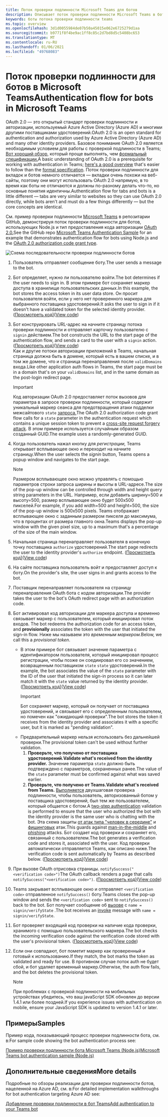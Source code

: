 ```yaml
---
title: Поток проверки подлинности Microsoft Teams для ботов
description: Описывает поток проверки подлинности Microsoft Teams в ботах
keywords: боты потока проверки подлинности teams
ms.topic: overview
ms.openlocfilehash: 3d1d0055984de07b50a45015e062e6725279d1aa
ms.sourcegitcommit: b9771f8f4be9ac1ff8c85c2d7bd8d5c5408bc653
ms.translationtype: MT
ms.contentlocale: ru-RU
ms.lasthandoff: 01/06/2021
ms.locfileid: "49768083"
---
```

# <a name="authentication-flow-for-bots-in-microsoft-teams"></a><span data-ttu-id="4e242-104">Поток проверки подлинности для ботов в Microsoft Teams</span><span class="sxs-lookup"><span data-stu-id="4e242-104">Authentication flow for bots in Microsoft Teams</span></span>

<span data-ttu-id="4e242-105">OAuth 2.0 — это открытый стандарт проверки подлинности и авторизации, используемый Azure Active Directory (Azure AD) и многими другими поставщиками удостоверений.</span><span class="sxs-lookup"><span data-stu-id="4e242-105">OAuth 2.0 is an open standard for authentication and authorization used by Azure Active Directory (Azure AD) and many other identity providers.</span></span> <span data-ttu-id="4e242-106">Базовое понимание OAuth 2.0 является необходимым условием для работы с проверкой подлинности в Teams; [Вот хороший обзор,](https://aaronparecki.com/oauth-2-simplified/) который проще выполнять, чем [формальный спецификации.](https://oauth.net/2/)</span><span class="sxs-lookup"><span data-stu-id="4e242-106">A basic understanding of OAuth 2.0 is a prerequisite for working with authentication in Teams; [here's a good overview](https://aaronparecki.com/oauth-2-simplified/) that's easier to follow than the [formal specification](https://oauth.net/2/).</span></span> <span data-ttu-id="4e242-107">Поток проверки подлинности для вкладок и ботов немного отличается — вкладки очень похожи на веб-сайты, поэтому они могут использовать OAuth 2.0 напрямую, в то время как боты не отличаются и должны по-разному делать что-то, но основные понятия идентичны.</span><span class="sxs-lookup"><span data-stu-id="4e242-107">Authentication flow for tabs and bots is a little different — tabs are very similar to websites so they can use OAuth 2.0 directly, while bots aren't and must do a few things differently — but the core concepts are identical.</span></span>

<span data-ttu-id="4e242-108">См. пример проверки подлинности [Microsoft Teams](https://github.com/OfficeDev/microsoft-teams-sample-auth-node) в репозитарии GitHub, демонстрируя поток проверки подлинности для ботов, использующих Node.js и тип предоставления кода авторизации [OAuth 2.0.](https://oauth.net/2/grant-types/authorization-code/)</span><span class="sxs-lookup"><span data-stu-id="4e242-108">See the GitHub repo [Microsoft Teams Authentication Sample](https://github.com/OfficeDev/microsoft-teams-sample-auth-node) for an example that demonstrates authentication flow for bots using Node.js and the [OAuth 2.0 authorization code grant type](https://oauth.net/2/grant-types/authorization-code/).</span></span>

![Схема последовательности проверки подлинности ботов](../../../assets/images/authentication/bot_auth_sequence_diagram.png)

1. <span data-ttu-id="4e242-110">Пользователь отправляет сообщение боту.</span><span class="sxs-lookup"><span data-stu-id="4e242-110">The user sends a message to the bot.</span></span>
2. <span data-ttu-id="4e242-111">Бот определяет, нужно ли пользователю войти.</span><span class="sxs-lookup"><span data-stu-id="4e242-111">The bot determines if the user needs to sign in.</span></span>
   <span data-ttu-id="4e242-112">В этом примере бот сохраняет маркер доступа в хранилище пользовательских данных.</span><span class="sxs-lookup"><span data-stu-id="4e242-112">In this example, the bot stores the access token in its user data store.</span></span> <span data-ttu-id="4e242-113">Он просит пользователя войти, если у него нет проверенного маркера для выбранного поставщика удостоверений.</span><span class="sxs-lookup"><span data-stu-id="4e242-113">It asks the user to sign in if it doesn't have a validated token for the selected identity provider.</span></span> <span data-ttu-id="4e242-114">([Просмотреть код)](https://github.com/OfficeDev/microsoft-teams-sample-auth-node/blob/469952a26d618dbf884a3be53c7d921cc580b1e2/src/utils/AuthenticationUtils.ts#L58-L76)</span><span class="sxs-lookup"><span data-stu-id="4e242-114">([View code](https://github.com/OfficeDev/microsoft-teams-sample-auth-node/blob/469952a26d618dbf884a3be53c7d921cc580b1e2/src/utils/AuthenticationUtils.ts#L58-L76))</span></span>
3. <span data-ttu-id="4e242-115">Бот конструировать URL-адрес на начните страницу потока проверки подлинности и отправляет карточку пользователю с `signin` действием.</span><span class="sxs-lookup"><span data-stu-id="4e242-115">The bot constructs the URL to the start page of the authentication flow, and sends a card to the user with a `signin` action.</span></span> <span data-ttu-id="4e242-116">([Просмотреть код)](https://github.com/OfficeDev/microsoft-teams-sample-auth-node/blob/469952a26d618dbf884a3be53c7d921cc580b1e2/src/dialogs/BaseIdentityDialog.ts#L160-L190)</span><span class="sxs-lookup"><span data-stu-id="4e242-116">([View code](https://github.com/OfficeDev/microsoft-teams-sample-auth-node/blob/469952a26d618dbf884a3be53c7d921cc580b1e2/src/dialogs/BaseIdentityDialog.ts#L160-L190))</span></span></br>
    <span data-ttu-id="4e242-117">Как и другие потоки авторизации приложений в Teams, начальная страница должна быть в домене, который есть в вашем списке, и в том же домене, что и страница перенаправления после `validDomains` входа.</span><span class="sxs-lookup"><span data-stu-id="4e242-117">Like other application auth flows in Teams, the start page must be in a domain that's on your `validDomains` list, and in the same domain as the post-login redirect page.</span></span>
    > [!IMPORTANT] 
    > <span data-ttu-id="4e242-118">Код авторизации OAuth 2.0 предоставляет поток вызовов для параметра в запросе проверки подлинности, который содержит уникальный маркер сеанса для предотвращения атаки подделки межсайтового `state` [запроса.](https://en.wikipedia.org/wiki/Cross-site_request_forgery)</span><span class="sxs-lookup"><span data-stu-id="4e242-118">The OAuth 2.0 authorization code grant flow calls for a `state` parameter in the authentication request which contains a unique session token to prevent a [cross-site request forgery attack](https://en.wikipedia.org/wiki/Cross-site_request_forgery).</span></span> <span data-ttu-id="4e242-119">В этом примере используется случайным образом созданный GUID.</span><span class="sxs-lookup"><span data-stu-id="4e242-119">The example uses a randomly-generated GUID.</span></span>
4. <span data-ttu-id="4e242-120">Когда пользователь нажал кнопку для *регистрации,* Teams открывает всплывающее окно и переходит на начните страницу.</span><span class="sxs-lookup"><span data-stu-id="4e242-120">When the user selects the *signin* button, Teams opens a popup window and navigates to the start page.</span></span>
   > [!NOTE]
   > <span data-ttu-id="4e242-121">Размером всплывающее окно можно управлять с помощью параметров строки запроса ширины и высоты в URL-адресе.</span><span class="sxs-lookup"><span data-stu-id="4e242-121">The size of the pop-up window can be controlled through width and height query string parameters in the URL.</span></span> <span data-ttu-id="4e242-122">Например, если добавить ширину=500 и высоту=500, размер всплывающее окно будет 500x500 пикселей.</span><span class="sxs-lookup"><span data-stu-id="4e242-122">For example, if you add width=500 and height=500, the size of the pop-up window is 500x500 pixels.</span></span> <span data-ttu-id="4e242-123">Teams отображает всплывающее окно с заданным размером пикселя до максимума, что в процентах от размера главного окна.</span><span class="sxs-lookup"><span data-stu-id="4e242-123">Teams displays the pop-up window with the given pixel size, up to a maximum that's a percentage of the size of the main window.</span></span>

5. <span data-ttu-id="4e242-124">Начальная страница перенаправляет пользователя в конечную точку поставщика `authorize` удостоверений.</span><span class="sxs-lookup"><span data-stu-id="4e242-124">The start page redirects the user to the identity provider's `authorize` endpoint.</span></span> <span data-ttu-id="4e242-125">([Просмотреть код)](https://github.com/OfficeDev/microsoft-teams-sample-auth-node/blob/469952a26d618dbf884a3be53c7d921cc580b1e2/public/html/auth-start.html#L51-L56)</span><span class="sxs-lookup"><span data-stu-id="4e242-125">([View code](https://github.com/OfficeDev/microsoft-teams-sample-auth-node/blob/469952a26d618dbf884a3be53c7d921cc580b1e2/public/html/auth-start.html#L51-L56))</span></span>
6. <span data-ttu-id="4e242-126">На сайте поставщика пользователь войт и предоставляет доступ к боту.</span><span class="sxs-lookup"><span data-stu-id="4e242-126">On the provider's site, the user signs in and grants access to the bot.</span></span>
7. <span data-ttu-id="4e242-127">Поставщик перенаправляет пользователя на страницу перенаправления OAuth бота с кодом авторизации.</span><span class="sxs-lookup"><span data-stu-id="4e242-127">The provider takes the user to the bot's OAuth redirect page with an authorization code.</span></span>
8. <span data-ttu-id="4e242-128">Бот активировал код авторизации для маркера доступа и временно связывает маркер с пользователем, который инициировал поток входов. </span><span class="sxs-lookup"><span data-stu-id="4e242-128">The bot redeems the authorization code for an access token, and **provisionally** associates the token with the user that initiated the sign-in flow.</span></span> <span data-ttu-id="4e242-129">Ниже мы называем это *временным маркером.*</span><span class="sxs-lookup"><span data-stu-id="4e242-129">Below, we call this a *provisional token*.</span></span>
    * <span data-ttu-id="4e242-130">В этом примере бот связывает значение параметра с идентификатором пользователя, который инициировал процесс регистрации, чтобы позже он соедиировал его со значением, возвращенным поставщиком `state` `state` удостоверений.</span><span class="sxs-lookup"><span data-stu-id="4e242-130">In the example, the bot associates the value of the `state` parameter with the ID of the user that initiated the sign-in process so it can later match it with the `state` value returned by the identity provider.</span></span> <span data-ttu-id="4e242-131">([Просмотреть код)](https://github.com/OfficeDev/microsoft-teams-sample-auth-node/blob/469952a26d618dbf884a3be53c7d921cc580b1e2/src/AuthBot.ts#L70-L99)</span><span class="sxs-lookup"><span data-stu-id="4e242-131">([View code](https://github.com/OfficeDev/microsoft-teams-sample-auth-node/blob/469952a26d618dbf884a3be53c7d921cc580b1e2/src/AuthBot.ts#L70-L99))</span></span>
      > [!IMPORTANT] 
      > <span data-ttu-id="4e242-132">Бот сохраняет маркер, который он получает от поставщика удостоверений, и связывает его с определенным пользователем, но помечен как "ожидающий проверки".</span><span class="sxs-lookup"><span data-stu-id="4e242-132">The bot stores the token it receives from the identity provider and associates it with a specific user, but it is marked as "pending validation".</span></span> 
    * <span data-ttu-id="4e242-133">Предварительный маркер нельзя использовать без дальнейшей проверки.</span><span class="sxs-lookup"><span data-stu-id="4e242-133">The provisional token can't be used without further validation.</span></span>
      1. <span data-ttu-id="4e242-134">**Проверьте, что получено от поставщика удостоверений.**</span><span class="sxs-lookup"><span data-stu-id="4e242-134">**Validate what's received from the identity provider.**</span></span> <span data-ttu-id="4e242-135">Значение параметра `state` должно быть подтверждено с параметров, сохраненных ранее.</span><span class="sxs-lookup"><span data-stu-id="4e242-135">The value of the `state` parameter must be confirmed against what was saved earlier.</span></span> 
      1. <span data-ttu-id="4e242-136">**Проверьте, что получено от Teams.**</span><span class="sxs-lookup"><span data-stu-id="4e242-136">**Validate what's received from Teams.**</span></span> <span data-ttu-id="4e242-137">[Выполняется](https://en.wikipedia.org/wiki/Man-in-the-middle_attack) двухшаговая проверка подлинности, чтобы пользователь, авторизованный ботом у поставщика удостоверений, был тем же пользователем, который общается с ботом.</span><span class="sxs-lookup"><span data-stu-id="4e242-137">A [two-step authentication](https://en.wikipedia.org/wiki/Man-in-the-middle_attack) validation is performed to ensure that the user who authorized the bot with the identity provider is the same user who is chatting with the bot.</span></span> <span data-ttu-id="4e242-138">Эта схема защиты [от атак типа "человек в середине"](https://en.wikipedia.org/wiki/Man-in-the-middle_attack) и [фишинговых](https://en.wikipedia.org/wiki/Phishing) атак.</span><span class="sxs-lookup"><span data-stu-id="4e242-138">This guards against [man-in-the-middle](https://en.wikipedia.org/wiki/Man-in-the-middle_attack) and [phishing](https://en.wikipedia.org/wiki/Phishing) attacks.</span></span> <span data-ttu-id="4e242-139">Бот создает код проверки и сохраняет его, связанный с пользователем.</span><span class="sxs-lookup"><span data-stu-id="4e242-139">The bot generates a verification code and stores it, associated with the user.</span></span> <span data-ttu-id="4e242-140">Код проверки автоматически отправляется Teams, как описано ниже.</span><span class="sxs-lookup"><span data-stu-id="4e242-140">The verification code is sent automatically by Teams as described below.</span></span> <span data-ttu-id="4e242-141">([Просмотреть код)](https://github.com/OfficeDev/microsoft-teams-sample-auth-node/blob/469952a26d618dbf884a3be53c7d921cc580b1e2/src/AuthBot.ts#L100-L113)</span><span class="sxs-lookup"><span data-stu-id="4e242-141">([View code](https://github.com/OfficeDev/microsoft-teams-sample-auth-node/blob/469952a26d618dbf884a3be53c7d921cc580b1e2/src/AuthBot.ts#L100-L113))</span></span>
9. <span data-ttu-id="4e242-142">При вызове OAuth отрисовка страницы. `notifySuccess("<verification code>")`</span><span class="sxs-lookup"><span data-stu-id="4e242-142">The OAuth callback renders a page that calls `notifySuccess("<verification code>")`.</span></span> <span data-ttu-id="4e242-143">([Просмотреть код)](https://github.com/OfficeDev/microsoft-teams-sample-auth-node/blob/master/src/views/oauth-callback-success.hbs)</span><span class="sxs-lookup"><span data-stu-id="4e242-143">([View code](https://github.com/OfficeDev/microsoft-teams-sample-auth-node/blob/master/src/views/oauth-callback-success.hbs))</span></span>
10. <span data-ttu-id="4e242-144">Teams закрывает всплывающее окно и отправляет `<verification code>` отправленное `notifySuccess()` боту.</span><span class="sxs-lookup"><span data-stu-id="4e242-144">Teams closes the pop-up window and sends the `<verification code>` sent to `notifySuccess()` back to the bot.</span></span> <span data-ttu-id="4e242-145">Бот получает сообщение об [вызове](/bot-framework/dotnet/bot-builder-dotnet-activities#invoke) с `name = signin/verifyState` .</span><span class="sxs-lookup"><span data-stu-id="4e242-145">The bot receives an [invoke](/bot-framework/dotnet/bot-builder-dotnet-activities#invoke) message with `name = signin/verifyState`.</span></span>
11. <span data-ttu-id="4e242-146">Бот проверяет входящий код проверки на наличие кода проверки, хранимого с помощью пользовательского маркера.</span><span class="sxs-lookup"><span data-stu-id="4e242-146">The bot checks the incoming verification code against the verification code stored with the user's provisional token.</span></span> <span data-ttu-id="4e242-147">([Просмотреть код)](https://github.com/OfficeDev/microsoft-teams-sample-auth-node/blob/469952a26d618dbf884a3be53c7d921cc580b1e2/src/dialogs/BaseIdentityDialog.ts#L127-L140)</span><span class="sxs-lookup"><span data-stu-id="4e242-147">([View code](https://github.com/OfficeDev/microsoft-teams-sample-auth-node/blob/469952a26d618dbf884a3be53c7d921cc580b1e2/src/dialogs/BaseIdentityDialog.ts#L127-L140))</span></span>
12. <span data-ttu-id="4e242-148">Если они совпадают, бот пометит маркер как проверенный и готовый к использованию.</span><span class="sxs-lookup"><span data-stu-id="4e242-148">If they match, the bot marks the token as validated and ready for use.</span></span> <span data-ttu-id="4e242-149">В противном случае поток auth не будет сбой, и бот удаляет временный маркер.</span><span class="sxs-lookup"><span data-stu-id="4e242-149">Otherwise, the auth flow fails, and the bot deletes the provisional token.</span></span>

    > [!NOTE]
    > <span data-ttu-id="4e242-150">При проблемах с проверкой подлинности на мобильных устройствах убедитесь, что ваш javaScript SDK обновлен до версии 1.4.1 или более поздней.</span><span class="sxs-lookup"><span data-stu-id="4e242-150">If you experience issues with authentication on mobile, ensure your JavaScript SDK is updated to version 1.4.1 or later.</span></span>

## <a name="samples"></a><span data-ttu-id="4e242-151">Примеры</span><span class="sxs-lookup"><span data-stu-id="4e242-151">Samples</span></span>

<span data-ttu-id="4e242-152">Пример кода, показывающий процесс проверки подлинности бота, см. в:</span><span class="sxs-lookup"><span data-stu-id="4e242-152">For sample code showing the bot authentication process see:</span></span>

[<span data-ttu-id="4e242-153">Пример проверки подлинности бота Microsoft Teams (Node.js)</span><span class="sxs-lookup"><span data-stu-id="4e242-153">Microsoft Teams bot authentication sample (Node.js)</span></span>](https://github.com/OfficeDev/microsoft-teams-sample-auth-node)

## <a name="more-details"></a><span data-ttu-id="4e242-154">Дополнительные сведения</span><span class="sxs-lookup"><span data-stu-id="4e242-154">More details</span></span>

<span data-ttu-id="4e242-155">Подробные по обзоры реализации для проверки подлинности ботов, нацеленной на Azure AD, см. в:</span><span class="sxs-lookup"><span data-stu-id="4e242-155">For detailed implementation walkthroughs for bot authentication targeting Azure AD see:</span></span>

[<span data-ttu-id="4e242-156">Добавление проверки подлинности в бот Teams</span><span class="sxs-lookup"><span data-stu-id="4e242-156">Add authentication to your Teams bot</span></span>](add-authentication.md)
